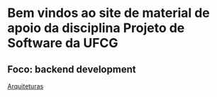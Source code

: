 # Bem vindos ao site de material de apoio da disciplina Projeto de Software da UFCG
## Foco: backend development 

[Arquiteturas](material/back_arquitetura)
